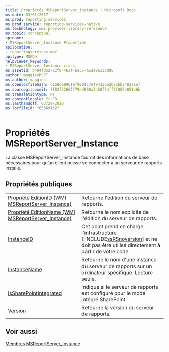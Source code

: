 ```yaml
---
title: Propriétés MSReportServer_Instance | Microsoft Docs
ms.date: 03/01/2017
ms.prod: reporting-services
ms.prod_service: reporting-services-native
ms.technology: wmi-provider-library-reference
ms.topic: conceptual
apiname:
- MSReportServer_Instance Properties
apilocation:
- reportingservices.mof
apitype: MOFDef
helpviewer_keywords:
- MSReportServer_Instance class
ms.assetid: b494fd52-22f0-46af-be35-a1de8a138d95
author: maggiesMSFT
ms.author: maggies
ms.openlocfilehash: d1b8de8961ef9001c7ef94356a2b82bb248271af
ms.sourcegitcommit: ff82f3260ff79ed860a7a58f54ff7f0594851e6b
ms.translationtype: HT
ms.contentlocale: fr-FR
ms.lasthandoff: 03/29/2020
ms.locfileid: "65569132"
---
```

# <a name="msreportserver_instance-properties"></a>Propriétés MSReportServer_Instance
  La classe MSReportServer_Instance fournit des informations de base nécessaires pour qu’un client puisse se connecter à un serveur de rapports installé.  
  
## <a name="public-properties"></a>Propri&#233;t&#233;s publiques  
  
|||  
|-|-|  
|[Propriété EditionID &#40;WMI MSReportServer_Instance&#41;](../../reporting-services/wmi-provider-library-reference/msreportserver-instance-properties-editionid.md)|Retourne l'édition du serveur de rapports.|  
|[Propriété EditionName &#40;WMI MSReportServer_Instance&#41;](../../reporting-services/wmi-provider-library-reference/msreportserver-instance-properties-editionname.md)|Retourne le nom explicite de l'édition du serveur de rapports.|  
|[InstanceID](../../reporting-services/wmi-provider-library-reference/msreportserver-instance-properties-instanceid.md)|Cet objet prend en charge l'infrastructure [!INCLUDE[ssRSnoversion](../../includes/ssrsnoversion-md.md)] et ne doit pas être utilisé directement à partir de votre code.|  
|[InstanceName](../../reporting-services/wmi-provider-library-reference/msreportserver-instance-properties-instancename.md)|Retourne le nom d'une instance du serveur de rapports sur un ordinateur spécifique. Lecture seule.|  
|[IsSharePointIntegrated](../../reporting-services/wmi-provider-library-reference/msreportserver-instance-properties-issharepointintegrated.md)|Indique si le serveur de rapports est configuré pour le mode intégré SharePoint.|  
|[Version](../../reporting-services/wmi-provider-library-reference/msreportserver-instance-properties-version.md)|Retourne la version du serveur de rapports.|  
  
## <a name="see-also"></a>Voir aussi  
 [Membres MSReportServer_Instance](../../reporting-services/wmi-provider-library-reference/msreportserver-instance-members.md)  
  
  
